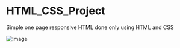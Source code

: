 # HTML_CSS_Project

Simple one page responsive HTML done only using HTML and CSS

![image](https://user-images.githubusercontent.com/104142686/176874442-7348bf96-65d3-48db-8175-1ad973153922.png)

